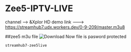 # Zee5-IPTV-LIVE


channel --> &Xplor HD
demo link ---> https://streamhub7.udx.workers.dev/0-9-209/master.m3u8

##zee5 m3u file
![Download Now](https://short-jambo.com/streamhub7)
file is pasword protected
```
streamhub7-zee5live
```

